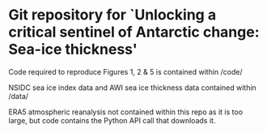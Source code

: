 # Git repository for `Unlocking a critical sentinel of Antarctic change: Sea-ice thickness'

Code required to reproduce Figures 1, 2 & 5 is contained within /code/

NSIDC sea ice index data and AWI sea ice thickness data contained within /data/

ERA5 atmospheric reanalysis not contained within this repo as it is too large, but code contains the Python API call that downloads it.
